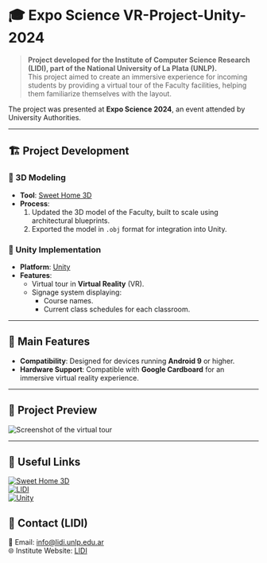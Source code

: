# 🎓 Expo Science VR-Project-Unity-2024

> **Project developed for the Institute of Computer Science Research (LIDI), part of the National University of La Plata (UNLP).**  
This project aimed to create an immersive experience for incoming students by providing a virtual tour of the Faculty facilities, helping them familiarize themselves with the layout.

The project was presented at **Expo Science 2024**, an event attended by University Authorities.

---

## 🏗️ Project Development

### 🔹 3D Modeling
- **Tool**: [Sweet Home 3D](https://www.sweethome3d.com/)  
- **Process**:  
   1. Updated the 3D model of the Faculty, built to scale using architectural blueprints.  
   2. Exported the model in `.obj` format for integration into Unity.  

### 🔹 Unity Implementation
- **Platform**: [Unity](https://unity.com/)  
- **Features**:
   - Virtual tour in **Virtual Reality** (VR).  
   - Signage system displaying:
     - Course names.
     - Current class schedules for each classroom.

---

## 🌟 Main Features

- **Compatibility**: Designed for devices running **Android 9** or higher.  
- **Hardware Support**: Compatible with **Google Cardboard** for an immersive virtual reality experience.

---

## 📸 Project Preview

<img src="https://via.placeholder.com/800x400" alt="Screenshot of the virtual tour" />

---

## 🔗 Useful Links

[![Sweet Home 3D](https://img.shields.io/badge/Sweet%20Home%203D-Website-blue)](https://www.sweethome3d.com/)  
[![LIDI](https://img.shields.io/badge/LIDI-Projects-green)](https://weblidi.info.unlp.edu.ar/proyectos/proyectos-de-innovacion-con-alumnos-y-extension/)  
[![Unity](https://img.shields.io/badge/Unity-Website-red)](https://unity.com/)  



## 💬 Contact (LIDI)

📧 Email: [info@lidi.unlp.edu.ar](mailto:info@lidi.unlp.edu.ar)  
🌐 Institute Website: [LIDI](https://weblidi.info.unlp.edu.ar/)  
 

